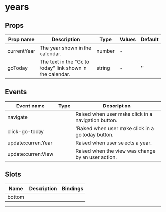 # years

## Props

| Prop name   | Description                                               | Type   | Values | Default |
| ----------- | --------------------------------------------------------- | ------ | ------ | ------- |
| currentYear | The year shown in the calendar.                           | number | -      |         |
| goToday     | The text in the "Go to today" link shown in the calendar. | string | -      | ''      |

## Events

| Event name         | Type | Description                                         |
| ------------------ | ---- | --------------------------------------------------- |
| navigate           |      | Raised when user make click in a navigation button. |
| click-go-today     |      | 'Raised when user make click in a go today button.  |
| update:currentYear |      | Raised when user selects a year.                    |
| update:currentView |      | Raised when the view was change by an user action.  |

## Slots

| Name   | Description | Bindings |
| ------ | ----------- | -------- |
| bottom |             |          |

---
